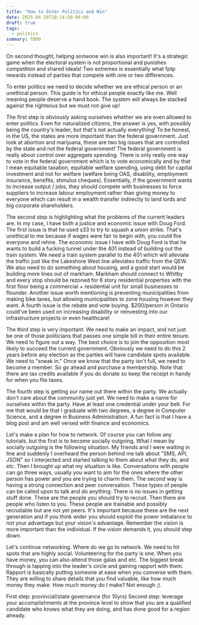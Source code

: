 ```yaml
---
title: "How to Enter Politics and Win"
date: 2025-04-28T18:14:50-04:00
draft: true
tags:
  - politics
summary: TODO
---
```


On second thought, helping someone win is also important! It's a strategic game when the electoral system is not proportional and punishes competition and shared ideals! Two extremes is essentially what fptp rewards instead of parties that compete with one or two differences.

To enter politics we need to decide whether we are ethical person or an unethical person. This guide is for ethical people exactly like me. Well meaning people deserve a hand book. The system will always be stacked against the righteous but we must not give up!

The first step is obviously asking ourselves whether we are even allowed to enter politics. Even for naturalized citizens, the answer is yes, with possibly being the country's leader, but that's not actually everything! To be honest, in the US, the states are more important than the federal government. Just look at abortion and marijuana, these are two big issues that are controlled by the state and not the federal government! The federal government is really about control over aggregate spending. There is only really one way to vote in the federal government which is to vote economically and by that I mean equitable taxation, equitable welfare spending, using debt for capital investment and not for welfare (welfare being OAS, disability, employment insurance, benefits, stimulus cheques). Essentially, if the government wants to increase output / jobs, they should compete with businesses to force suppliers to increase labour employment rather than giving money to everyone which can result in a wealth transfer indirectly to land lords and big corporate shareholders.

The second step is highlighting what the problems of the current leaders are. In my case, I have both a justice and economic issue with Doug Ford. The first issue is that he used s33 to try to squash a union strike. That's unethical to me because if wages were fair to begin with, you could fire everyone and rehire. The economic issue I have with Doug Ford is that he wants to build a fucking tunnel under the 401 instead of building out the train system. We need a train system parallel to the 401 which will alleviate the traffic just like the Lakeshore West line alleviates traffic from the QEW. We also need to do something about housing, and a good start would be building more lines out of markham. Markham should connect to Whitby and every stop should be rezoned for 6 story residential properties with the first floor being a commercial + residential unit for small businesses to flounder. Another issue worth mentioning is preventing municipalities from making bike lanes, but allowing municipalities to zone housing however they want. A fourth issue is the rebate and vote buying. $200/person in Ontario could've been used on increasing disability or reinvesting into our infrastructure projects or even healthcare!

The third step is very important. We need to make an impact, and not just be one of those politicians that passes one simple bill in their entire tenure. We need to figure out a way. The best choice is to join the opposition most likely to succeed the current government. Obviously we need to do this 2 years before any election as the parties will have candidate spots available. We need to "sneak in." Once we know that the party isn't full, we need to become a member. So go ahead and purchase a membership. Note that there are tax credits available if you do donate so keep the receipt in handy for when you file taxes.

The fourth step is getting our name out there within the party. We actually don't care about the community just yet. We need to make a name for ourselves within the party. Have at least one credential under your belt. For me that would be that I graduate with two degrees, a degree in Computer Science, and a degree in Business Administration. A fun fact is that I have a blog post and am well versed with finance and economics.

Let's make a plan for how to network. Of course you can follow any tutorials, but the first is to become socially outgoing. What I mean by socially outgoing is the following situation. My friends and I were waiting in line and suddenly I overheard the person behind me talk about "SMS, API, JSON" so I interjected and started talking to them about what they do, and etc. Then I brought up what my situation is like. Conversations with people can go three ways, usually you want to aim for the ones where the other person has power and you are trying to charm them. The second way is having a strong connection and peer conversation. These types of people can be called upon to talk and do anything. There is no issues in getting stuff done. These are the people you should try to recruit. Then there are people who listen to you. These people are trainable and possibly recruitable but are not yet peers. It's important because these are the next generation and if you think wider you should exploit the power imbalance to not your advantage but your vision's advantage. Remember the vision is more important than the individual. If the vision demands it, you should step down.

Let's continue networking. Where do we go to network. We need to hit spots that are highly social. Volunteering for the party is one. When you have money, you can also attend those galas and etc. The biggest break through is tapping into the leader's circle and gaining rapport with them. Rapport is basically putting someone at ease when you converse with them. They are willing to share details that you find valuable, like how much money they make. How much money do I make? Not enough ;).

First step: provincial/state governance (for 10yrs)
Second step: leverage your accomplishments at the province level to show that you are a qualified candidate who knows what they are doing, and has done good for a region already.
